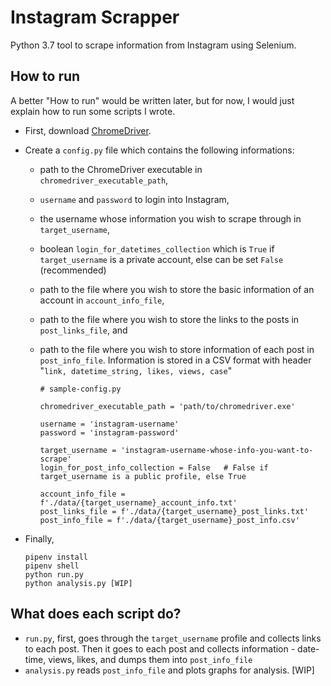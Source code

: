 # Instagram Scrapper
Python 3.7 tool to scrape information from Instagram using Selenium.

## How to run

A better "How to run" would be written later, but for now, I would just explain how to run some scripts I wrote.

- First, download [ChromeDriver](https://chromedriver.chromium.org/).

- Create a `config.py` file which contains the following informations:
    - path to the ChromeDriver executable in `chromedriver_executable_path`, 
    - `username` and `password` to login into Instagram, 
    - the username whose information you wish to scrape through in `target_username`, 
    - boolean `login_for_datetimes_collection` which is `True` if `target_username` is a private account, else can be set `False` (recommended)
    - path to the file where you wish to store the basic information of an account in `account_info_file`,
    - path to the file where you wish to store the links to the posts in `post_links_file`, and 
    - path to the file where you wish to store information of each post in `post_info_file`. Information is stored in a CSV format with header "`link, datetime_string, likes, views, case`"

        ```
        # sample-config.py

        chromedriver_executable_path = 'path/to/chromedriver.exe'

        username = 'instagram-username'
        password = 'instagram-password'

        target_username = 'instagram-username-whose-info-you-want-to-scrape'
        login_for_post_info_collection = False   # False if target_username is a public profile, else True

        account_info_file = f'./data/{target_username}_account_info.txt'
        post_links_file = f'./data/{target_username}_post_links.txt'
        post_info_file = f'./data/{target_username}_post_info.csv'
        ```


- Finally,
    ```
    pipenv install
    pipenv shell
    python run.py
    python analysis.py [WIP]
    ```

## What does each script do?

- `run.py`, first, goes through the `target_username` profile and collects links to each post. Then it goes to each post and collects information - date-time, views, likes, and dumps them into `post_info_file`
- `analysis.py` reads `post_info_file` and plots graphs for analysis. [WIP]


